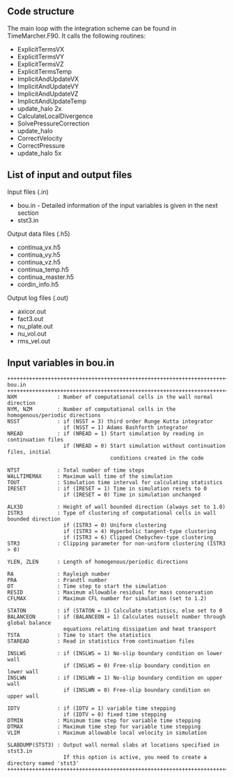 Code structure
--------------

The main loop with the integration scheme can be found in TimeMarcher.F90. It calls the following routines:

 * ExplicitTermsVX
 * ExplicitTermsVY
 * ExplicitTermsVZ
 * ExplicitTermsTemp
 * ImplicitAndUpdateVX
 * ImplicitAndUpdateVY
 * ImplicitAndUpdateVZ
 * ImplicitAndUpdateTemp
 * update_halo 2x
 * CalculateLocalDivergence
 * SolvePressureCorrection
 * update_halo
 * CorrectVelocity
 * CorrectPressure
 * update_halo 5x 

List of input and output files
------------------------------

Input files (.in)
 *  bou.in - Detailed information of the input variables is given in the next section
 *  stst3.in 

Output data files (.h5)
 * continua_vx.h5
 * continua_vy.h5
 * continua_vz.h5
 * continua_temp.h5
 * continua_master.h5
 * cordin_info.h5 

Output log files (.out)
 * axicor.out
 * fact3.out
 * nu_plate.out
 * nu_vol.out
 * rms_vel.out

Input variables in bou.in
-------------------------
```
+++++++++++++++++++++++++++++++++++++++++++++++++++++++++++++++++++++++++++++++++++++++
bou.in
+++++++++++++++++++++++++++++++++++++++++++++++++++++++++++++++++++++++++++++++++++++++
NXM             : Number of computational cells in the wall normal direction
NYM, NZM        : Number of computational cells in the homogenous/periodic directions
NSST            : if (NSST = 3) third order Runge Kutta integrator
                  if (NSST = 1) Adams Bashforth integrator
NREAD           : if (NREAD = 1) Start simulation by reading in continuation files
                  if (NREAD = 0) Start simulation without continuation files, initial
                                 conditions created in the code 

NTST            : Total number of time steps
WALLTIMEMAX     : Maximum wall time of the simulation
TOUT            : Simulation time interval for calculating statistics
IRESET          : if (IRESET = 1) Time in simulation resets to 0
                  if (IRESET = 0) Time in simulation unchanged

ALX3D           : Height of wall bounded direction (always set to 1.0)
ISTR3           : Type of clustering of computational cells in wall bounded direction
                  if (ISTR3 = 0) Uniform clustering
                  if (ISTR3 = 4) Hyperbolic tangent-type clustering
                  if (ISTR3 = 6) Clipped Chebychev-type clustering
STR3            : Clipping parameter for non-uniform clustering (ISTR3 > 0)

YLEN, ZLEN      : Length of homogenous/periodic directions 

RA              : Rayleigh number
PRA             : Prandtl number
DT              : Time step to start the simulation
RESID           : Maximum allowable residual for mass conservation
CFLMAX          : Maximum CFL number for simulation (set to 1.2)

STATON          : if (STATON = 1) Calculate statistics, else set to 0
BALANCEON       : if (BALANCEON = 1) Calculates nusselt number through global balance
                  equations relating dissipation and heat transport
TSTA            : Time to start the statistics
STAREAD         : Read in statistics from continuation files

INSLWS          : if (INSLWS = 1) No-slip boundary condition on lower wall
                  if (INSLWS = 0) Free-slip boundary condition on lower wall  
INSLWN          : if (INSLWN = 1) No-slip boundary condition on upper wall
                  if (INSLWN = 0) Free-slip boundary condition on upper wall

IDTV            : if (IDTV = 1) variable time stepping
                  if (IDTV = 0) fixed time stepping
DTMIN           : Minimum time step for variable time stepping
DTMAX           : Maximum time step for variable time stepping
VLIM            : Maximum allowable local velocity in simulation

SLABDUMP(STST3) : Output wall normal slabs at locations specified in stst3.in
                  If this option is active, you need to create a directory named 'stst3'
++++++++++++++++++++++++++++++++++++++++++++++++++++++++++++++++++++++++++++++++++++++++
```
